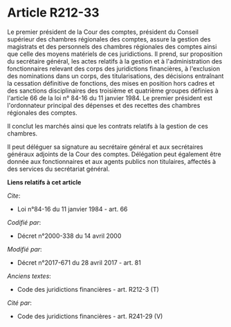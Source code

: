 # Article R212-33

Le premier président de la Cour des comptes, président du Conseil supérieur des chambres régionales des comptes, assure la
gestion des magistrats et des personnels des chambres régionales des comptes ainsi que celle des moyens matériels de ces
juridictions. Il prend, sur proposition du secrétaire général, les actes relatifs à la gestion et à l'administration des
fonctionnaires relevant des corps des juridictions financières, à l'exclusion des nominations dans un corps, des
titularisations, des décisions entraînant la cessation définitive de fonctions, des mises en position hors cadres et des
sanctions disciplinaires des troisième et quatrième groupes définies à l'article 66 de la loi n° 84-16 du 11 janvier 1984. Le
premier président est l'ordonnateur principal des dépenses et des recettes des chambres régionales des comptes.

Il conclut les marchés ainsi que les contrats relatifs à la gestion de ces chambres.

Il peut déléguer sa signature au secrétaire général et aux secrétaires généraux adjoints de la Cour des comptes. Délégation
peut également être donnée aux fonctionnaires et aux agents publics non titulaires, affectés à des services du secrétariat
général.

**Liens relatifs à cet article**

_Cite_:

  - Loi n°84-16 du 11 janvier 1984 - art. 66

_Codifié par_:

  - Décret n°2000-338 du 14 avril 2000

_Modifié par_:

  - Décret n°2017-671 du 28 avril 2017 - art. 81

_Anciens textes_:

  - Code des juridictions financières - art. R212-3 (T)

_Cité par_:

  - Code des juridictions financières - art. R241-29 (V)
